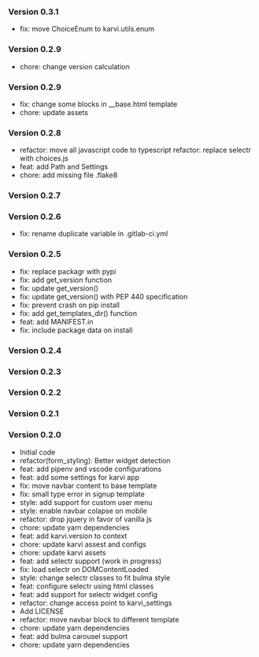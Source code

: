 ### Version 0.3.1
- fix: move ChoiceEnum to karvi.utils.enum

### Version 0.2.9
- chore: change version calculation

### Version 0.2.9
- fix: change some blocks in __base.html template
- chore: update assets

### Version 0.2.8
- refactor: move all javascript code to typescript refactor: replace selectr with choices.js
- feat: add Path and Settings
- chore: add missing file .flake8

### Version 0.2.7

### Version 0.2.6
- fix: rename duplicate variable in .gitlab-ci.yml

### Version 0.2.5
- fix: replace packagr with pypi
- fix: add get_version function
- fix: update get_version()
- fix: update get_version() with PEP 440 specification
- fix: prevent crash on pip install
- fix: add get_templates_dir() function
- feat: add MANIFEST.in
- fix: include package data on install

### Version 0.2.4

### Version 0.2.3

### Version 0.2.2

### Version 0.2.1

### Version 0.2.0
- Initial code
- refactor(form_styling): Better widget detection
- feat: add pipenv and vscode configurations
- feat: add some settings for karvi app
- fix: move navbar content to base template
- fix: small type error in signup template
- style: add support for custom user menu
- style: enable navbar colapse on mobile
- refactor: drop jquery in favor of vanilla js
- chore: update yarn dependencies
- feat: add karvi.version to context
- chore: update karvi assest and configs
- chore: update karvi assets
- feat: add selectr support (work in progress)
- fix: load selectr on DOMContentLoaded
- style: change selectr classes to fit bulma style
- feat: configure selectr using html classes
- feat: add support for selectr widget config
- refactor: change access point to karvi_settings
- Add LICENSE
- refactor: move navbar block to different template
- chore: update yarn dependencies
- feat: add bulma carousel support
- chore: update yarn dependencies
